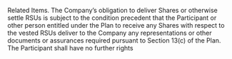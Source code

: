 Related  Items.  The  Company’s  obligation  to  deliver  Shares  or  otherwise  settle  RSUs  is  subject  to  the
condition precedent that the Participant or other person entitled under the Plan to receive any Shares with
respect  to  the  vested  RSUs  deliver  to  the  Company  any  representations  or  other  documents  or
assurances  required  pursuant  to  Section  13(c)  of  the  Plan.  The  Participant  shall  have  no  further  rights